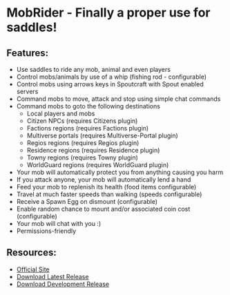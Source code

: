 MobRider - Finally a proper use for saddles!
============================================

## Features:

* Use saddles to ride any mob, animal and even players
* Control mobs/animals by use of a whip (fishing rod - configurable)
* Control mobs using arrows keys in Spoutcraft with Spout enabled servers
* Command mobs to move, attack and stop using simple chat commands
* Command mobs to goto the following destinations
    * Local players and mobs
    * Citizen NPCs (requires Citizens plugin)
	* Factions regions (requires Factions plugin)
    * Multiverse portals (requires Multiverse-Portal plugin)
    * Regios regions (requires Regios plugin)
    * Residence regions (requires Residence plugin)
	* Towny regions (requires Towny plugin)
    * WorldGuard regions (requires WorldGuard plugin)
* Your mob will automatically protect you from anything causing you harm
* If you attack anyone, your mob will automatically lend a hand
* Feed your mob to replenish its health (food items configurable)
* Travel at much faster speeds than walking (speeds configurable)
* Receive a Spawn Egg on dismount (configurable)
* Enable random chance to mount and/or associated coin cost (configurable)
* Your mob will chat with you :)
* Permissions-friendly

## Resources:

* [Official Site](http://dev.bukkit.org/server-mods/mobrider/)
* [Download Latest Release](http://dev.bukkit.org/server-mods/mobrider/files/)
* [Download Development Release](http://ci.bighatchet.com/job/MobRider/)
